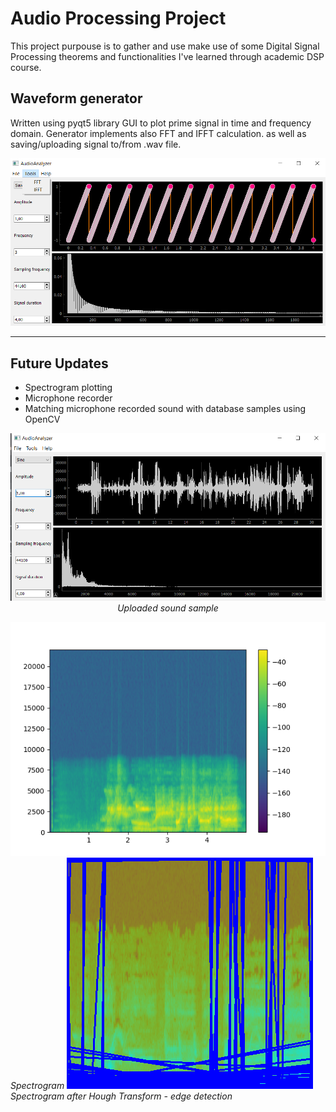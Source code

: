 # Audio Processing Project

This project purpouse is to gather and use make use of some Digital Signal Processing theorems
and functionalities I've learned through academic DSP course.

## **Waveform generator**

Written using pyqt5 library GUI to plot prime signal in time and frequency domain. Generator implements also FFT and IFFT calculation. as well as saving/uploading signal to/from .wav file.

![Old_GUI](https://github.com/MikeZ7/Audio_Processing/blob/master/Images/qt_gui_gen.png)

---

## **Future Updates**

* Spectrogram plotting
* Microphone recorder
* Matching microphone recorded sound with database samples using OpenCV


<p align="center" width=100%>
  <img src="https://github.com/MikeZ7/Audio_Processing/blob/master/Images/qt_gui_sound.png">
  <em>Uploaded sound sample</em>
</p>

<p1 align="center" width=100%>
<img src="https://github.com/MikeZ7/Audio_Processing/blob/master/Images/spectrogram.png">
  <em>Spectrogram</em>
</p1>

<p2 align="center" width=100%>
 <img src="https://github.com/MikeZ7/Audio_Processing/blob/master/Images/hough_template.png">
  <em>Spectrogram after Hough Transform - edge detection</em>
</p2>

